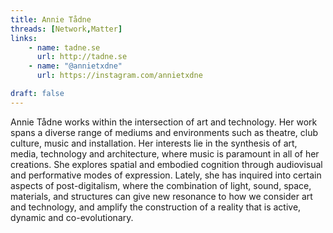 ```yaml
---
title: Annie Tådne
threads: [Network,Matter]
links: 
    - name: tadne.se
      url: http://tadne.se
    - name: "@annietxdne" 
      url: https://instagram.com/annietxdne

draft: false
---
```


Annie Tådne works within the intersection of art and technology.  Her work spans a diverse range of mediums and environments such as theatre, club culture, music and installation. Her interests lie in the synthesis of art, media, technology and architecture, where music is paramount in all of her creations. She explores spatial and embodied cognition through audiovisual and performative modes of expression. Lately, she has inquired into certain aspects of post-digitalism, where the combination of light, sound, space, materials, and structures can give new resonance to how we consider art and technology, and amplify the construction of a reality that is active, dynamic and co-evolutionary.